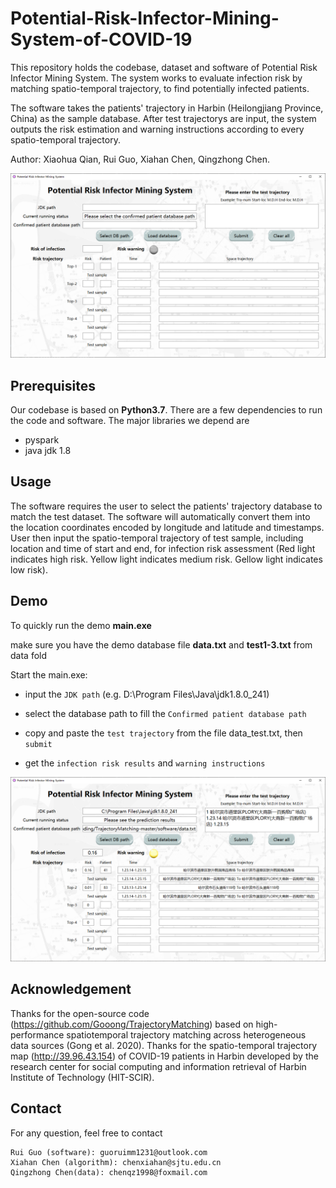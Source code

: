 # Potential-Risk-Infector-Mining-System-of-COVID-19

This repository holds the codebase, dataset and software of Potential Risk Infector Mining System. The system works to evaluate infection risk by matching spatio-temporal trajectory, to find potentially infected patients.

The software takes the patients' trajectory in Harbin (Heilongjiang Province, China) as the sample database. After test trajectorys are input, the system outputs the risk estimation and warning instructions according to every spatio-temporal trajectory.

Author: Xiaohua Qian, Rui Guo, Xiahan Chen, Qingzhong Chen.

<img src="./assets/initial.png" width = "600" alt="initial"/>

## Prerequisites
Our codebase is based on **Python3.7**. There are a few dependencies to run the code and software. The major libraries we depend are
- pyspark
- java jdk 1.8

## Usage
The software requires the user to select the patients' trajectory database to match the test dataset. The software will automatically convert them into the location coordinates encoded by longitude and latitude and timestamps. User then input the spatio-temporal trajectory of test sample, including location and time of start and end, for infection risk assessment (Red light indicates high risk. Yellow light indicates medium risk. Gellow light indicates low risk).

## Demo
To quickly run the demo **main.exe**

make sure you have the demo database file **data.txt** and **test1-3.txt** from data fold

Start the main.exe:

- input the ```JDK path``` (e.g. D:\Program Files\Java\jdk1.8.0_241)

- select the database path to fill the ```Confirmed patient database path```

- copy and paste the ```test trajectory``` from the file data_test.txt, then ```submit```

- get the ```infection risk results``` and ```warning instructions```

<img src="./assets/result.png" width = "600" alt="result"/>

## Acknowledgement
Thanks for the open-source code (https://github.com/Gooong/TrajectoryMatching) based on high-performance spatiotemporal trajectory matching across heterogeneous data sources (Gong et al. 2020). Thanks for the spatio-temporal trajectory map (http://39.96.43.154) of COVID-19 patients in Harbin developed by the research center for social computing and information retrieval of Harbin Institute of Technology (HIT-SCIR).

## Contact
For any question, feel free to contact
```
Rui Guo (software): guoruimm1231@outlook.com
Xiahan Chen (algorithm): chenxiahan@sjtu.edu.cn
Qingzhong Chen(data): chenqz1998@foxmail.com
```
